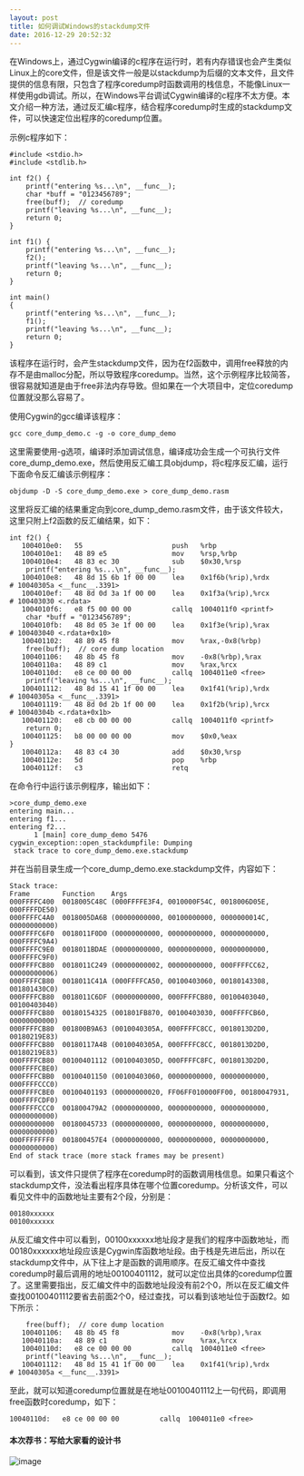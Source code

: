 ```yaml
---
layout: post
title: 如何调试Windows的stackdump文件
date: 2016-12-29 20:52:32
---
```


在Windows上，通过Cygwin编译的c程序在运行时，若有内存错误也会产生类似Linux上的core文件，但是该文件一般是以stackdump为后缀的文本文件，且文件提供的信息有限，只包含了程序coredump时函数调用的栈信息，不能像Linux一样使用gdb调试。所以，在Windows平台调试Cygwin编译的c程序不太方便。本文介绍一种方法，通过反汇编c程序，结合程序coredump时生成的stackdump文件，可以快速定位出程序的coredump位置。

示例c程序如下：

```
#include <stdio.h>
#include <stdlib.h>

int f2() {
    printf("entering %s...\n", __func__);
    char *buff = "0123456789";
    free(buff);  // coredump
    printf("leaving %s...\n", __func__);
    return 0;
}

int f1() {
    printf("entering %s...\n", __func__);
    f2();
    printf("leaving %s...\n", __func__);
    return 0;
}

int main()
{
    printf("entering %s...\n", __func__);
    f1();
    printf("leaving %s...\n", __func__);
    return 0;
}
```

该程序在运行时，会产生stackdump文件，因为在f2函数中，调用free释放的内存不是由malloc分配，所以导致程序coredump。当然，这个示例程序比较简答，很容易就知道是由于free非法内存导致。但如果在一个大项目中，定位coredump位置就没那么容易了。

使用Cygwin的gcc编译该程序：

    gcc core_dump_demo.c -g -o core_dump_demo

这里需要使用-g选项，编译时添加调试信息，编译成功会生成一个可执行文件core_dump_demo.exe，然后使用反汇编工具objdump，将c程序反汇编，运行下面命令反汇编该示例程序：

    objdump -D -S core_dump_demo.exe > core_dump_demo.rasm

这里将反汇编的结果重定向到core_dump_demo.rasm文件，由于该文件较大，这里只附上f2函数的反汇编结果，如下：

```
int f2() {
   1004010e0:   55                      push   %rbp
   1004010e1:   48 89 e5                mov    %rsp,%rbp
   1004010e4:   48 83 ec 30             sub    $0x30,%rsp
    printf("entering %s...\n", __func__);
   1004010e8:   48 8d 15 6b 1f 00 00    lea    0x1f6b(%rip),%rdx        # 10040305a <__func__.3391>
   1004010ef:   48 8d 0d 3a 1f 00 00    lea    0x1f3a(%rip),%rcx        # 100403030 <.rdata>
   1004010f6:   e8 f5 00 00 00          callq  1004011f0 <printf>
    char *buff = "0123456789";
   1004010fb:   48 8d 05 3e 1f 00 00    lea    0x1f3e(%rip),%rax        # 100403040 <.rdata+0x10>
   100401102:   48 89 45 f8             mov    %rax,-0x8(%rbp)
    free(buff);  // core dump location
   100401106:   48 8b 45 f8             mov    -0x8(%rbp),%rax
   10040110a:   48 89 c1                mov    %rax,%rcx
   10040110d:   e8 ce 00 00 00          callq  1004011e0 <free>
    printf("leaving %s...\n", __func__);
   100401112:   48 8d 15 41 1f 00 00    lea    0x1f41(%rip),%rdx        # 10040305a <__func__.3391>
   100401119:   48 8d 0d 2b 1f 00 00    lea    0x1f2b(%rip),%rcx        # 10040304b <.rdata+0x1b>
   100401120:   e8 cb 00 00 00          callq  1004011f0 <printf>
    return 0;
   100401125:   b8 00 00 00 00          mov    $0x0,%eax
}
   10040112a:   48 83 c4 30             add    $0x30,%rsp
   10040112e:   5d                      pop    %rbp
   10040112f:   c3                      retq   
```

在命令行中运行该示例程序，输出如下：

```
>core_dump_demo.exe
entering main...
entering f1...
entering f2...
      1 [main] core_dump_demo 5476 cygwin_exception::open_stackdumpfile: Dumping
 stack trace to core_dump_demo.exe.stackdump
```

并在当前目录生成一个core_dump_demo.exe.stackdump文件，内容如下：

```
Stack trace:
Frame        Function    Args
000FFFFC400  0018005C48C (000FFFFE3F4, 0010000F54C, 0018006D05E, 000FFFFDE50)
000FFFFC4A0  0018005DA6B (00000000000, 00100000000, 0000000014C, 00000000000)
000FFFFC6F0  0018011F0D0 (00000000000, 00000000000, 00000000000, 000FFFFC9A4)
000FFFFC9E0  0018011BDAE (00000000000, 00000000000, 00000000000, 000FFFFC9F0)
000FFFFCB80  0018011C249 (00000000002, 00000000000, 000FFFFCC62, 00000000006)
000FFFFCB80  0018011C41A (000FFFFCA50, 00100403060, 00180143308, 001801430C0)
000FFFFCB80  0018011C6DF (00000000000, 000FFFFCB80, 00100403040, 00100403040)
000FFFFCB80  00180154325 (001801FB870, 00100403030, 000FFFFCB60, 00000000000)
000FFFFCB80  001800B9A63 (0010040305A, 000FFFFC8CC, 0018013D2D0, 00180219E83)
000FFFFCB80  00180117A4B (0010040305A, 000FFFFC8CC, 0018013D2D0, 00180219E83)
000FFFFCB80  00100401112 (0010040305D, 000FFFFC8FC, 0018013D2D0, 000FFFFCBE0)
000FFFFCBB0  00100401150 (00100403060, 00000000000, 00000000000, 000FFFFCCC0)
000FFFFCBE0  00100401193 (00000000020, FF06FF010000FF00, 00180047931, 000FFFFCDF0)
000FFFFCCC0  001800479A2 (00000000000, 00000000000, 00000000000, 00000000000)
00000000000  00180045733 (00000000000, 00000000000, 00000000000, 00000000000)
000FFFFFFF0  001800457E4 (00000000000, 00000000000, 00000000000, 00000000000)
End of stack trace (more stack frames may be present)
```

可以看到，该文件只提供了程序在coredump时的函数调用栈信息。如果只看这个stackdump文件，没法看出程序具体在哪个位置coredump。分析该文件，可以看见文件中的函数地址主要有2个段，分别是：

    00180xxxxxx
    00100xxxxxx

从反汇编文件中可以看到，00100xxxxxx地址段才是我们的程序中函数地址，而00180xxxxxx地址段应该是Cygwin库函数地址段。由于栈是先进后出，所以在stackdump文件中，从下往上才是函数的调用顺序。在反汇编文件中查找coredump时最后调用的地址00100401112，就可以定位出具体的coredump位置了。这里需要指出，反汇编文件中的函数地址段没有前2个0，所以在反汇编文件查找00100401112要省去前面2个0，经过查找，可以看到该地址位于函数f2。如下所示：

```
    free(buff);  // core dump location
   100401106:   48 8b 45 f8             mov    -0x8(%rbp),%rax
   10040110a:   48 89 c1                mov    %rax,%rcx
   10040110d:   e8 ce 00 00 00          callq  1004011e0 <free>
    printf("leaving %s...\n", __func__);
   100401112:   48 8d 15 41 1f 00 00    lea    0x1f41(%rip),%rdx        # 10040305a <__func__.3391>
```

至此，就可以知道coredump位置就是在地址00100401112上一句代码，即调用free函数时coredump，如下：

```
10040110d:   e8 ce 00 00 00          callq  1004011e0 <free>
```

#### 本次荐书：写给大家看的设计书

![image](https://img13.360buyimg.com/n1/jfs/t2566/258/875499688/174965/1fb0edb3/566e85eeN3c005a34.jpg)

